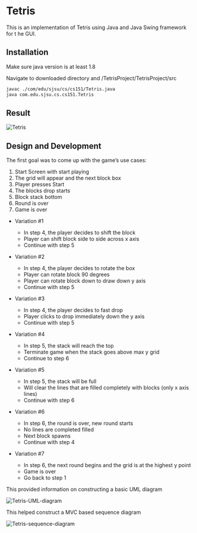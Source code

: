 # Tetris

This is an implementation of Tetris using Java and Java Swing framework for t he GUI.

## Installation

Make sure java version is at least 1.8

Navigate to downloaded directory and <saved-location>/TetrisProject/TetrisProject/src
```bash
javac ./com/edu/sjsu/cs/cs151/Tetris.java
java com.edu.sjsu.cs.cs151.Tetris
```

## Result

![Tetris](https://github.com/zjeffreyl/TetrisProject/blob/master/images/Tetris.2020-02-01%2000_10_09.gif)


## Design and Development

The first goal was to come up with the game’s use cases:

1. Start Screen with start playing
2. The grid will appear and the next block box 
3. Player presses Start
4. The blocks drop starts
5. Block stack bottom
6. Round is over
7. Game is over 

* Variation #1
  * In step 4, the player decides to shift the block  
  * Player can shift block side to side across x axis
  * Continue with step 5

* Variation #2 
  * In step 4, the player decides to rotate the box	 
  * Player can rotate block 90 degrees
  * Player can rotate block down to draw down y axis
  * Continue with step 5

* Variation #3
	* In step 4, the player decides to fast drop
  * Player clicks to drop immediately down the y axis
  * Continue with step 5

* Variation #4
	* In step 5, the stack will reach the top
	* Terminate game when the stack goes above max y grid
	* Continue to step 6

* Variation #5
	* In step 5, the stack will be full 
  * Will clear the lines that are filled completely with blocks (only x axis lines)
  * Continue with step 6

* Variation #6
	* In step 6, the round is over, new round starts
  * No lines are completed filled 
  * Next block spawns
  * Continue with step 4

* Variation #7
	* In step 6, the next round begins and the grid is at the highest y point
	* Game is over
	* Go back to step 1

This provided information on constructing a basic UML diagram

![Tetris-UML-diagram](https://github.com/zjeffreyl/TetrisProject/blob/master/images/Tetris%20UML%20diagram.png)

This helped construct a MVC based sequence diagram

![Tetris-sequence-diagram](https://github.com/zjeffreyl/TetrisProject/blob/master/images/Sequence%20Diagram%202.png)
